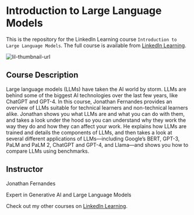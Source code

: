 # Introduction to Large Language Models
This is the repository for the LinkedIn Learning course `Introduction to Large Language Models`. The full course is available from [LinkedIn Learning][lil-course-url].

![lil-thumbnail-url]

## Course Description

Large language models (LLMs) have taken the AI world by storm. LLMs are behind some of the biggest AI technologies over the last few years, like ChatGPT and GPT-4. In this course, Jonathan Fernandes provides an overview of LLMs suitable for technical learners and non-technical learners alike. Jonathan shows you what LLMs are and what you can do with them, and takes a look under the hood so you can understand why they work the way they do and how they can affect your work. He explains how LLMs are trained and details the components of LLMs, and then takes a look at several different applications of LLMs—including Google’s BERT, GPT-3, PaLM and PaLM 2, ChatGPT and GPT-4, and Llama—and shows you how to compare LLMs using benchmarks.

## Instructor

Jonathan Fernandes

Expert in Generative AI and Large Language Models

                        
Check out my other courses on [LinkedIn Learning](hhttps://www.linkedin.com/learning/instructors/jonathan-fernandes?u=104).


[0]: # (Replace these placeholder URLs with actual course URLs)

[lil-course-url]: https://www.linkedin.com/learning/introduction-to-large-language-models
[lil-thumbnail-url]: https://media.licdn.com/dms/image/D560DAQGD4WlgMbwcZw/learning-public-crop_675_1200/0/1695848115202?e=2147483647&v=beta&t=H3bFDAvUsiE_-t_q0j-nOwTCEtLivcRUL4ZHDJU8x1s

